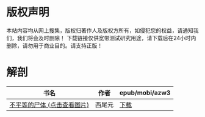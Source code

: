 # 版权声明

本站内容均从网上搜集，版权归著作人及版权方所有，如侵犯您的权益，请通知我们，我们将会及时删除！ 下载链接仅供宽带测试研究用途，请下载后在24小时内删除，请勿用于商业目的。请支持正版！

# 解剖

| 书名 | 作者 | epub/mobi/azw3 |
| --- | --- | --- |
| [不平等的尸体 (点击查看图片)](https://www.dushupai.com/attachment/2024/06/12/700cd928d094fbbd.jpg) | 西尾元 | [下载](https://url89.ctfile.com/f/31084289-1375491730-fd4592?p=8866) |
